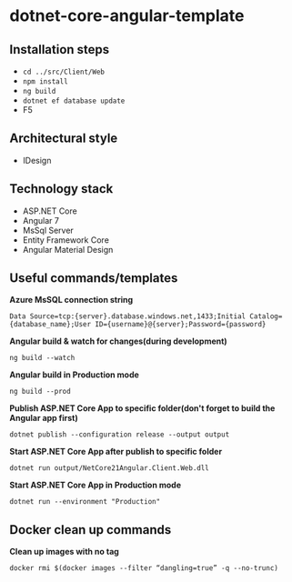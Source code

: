 # dotnet-core-angular-template

## Installation steps
 * `cd ../src/Client/Web`
 * `npm install`
 * `ng build`
 * `dotnet ef database update`
 * F5

## Architectural style
 * IDesign

## Technology stack
 * ASP.NET Core
 * Angular 7
 * MsSql Server
 * Entity Framework Core
 * Angular Material Design
 
 
## Useful commands/templates
 
**Azure MsSQL connection string**

`Data Source=tcp:{server}.database.windows.net,1433;Initial Catalog={database_name};User ID={username}@{server};Password={password}`

**Angular build & watch for changes(during development)**

`ng build --watch`

**Angular build in Production mode**

`ng build --prod`

**Publish ASP.NET Core App to specific folder(don't forget to build the Angular app first)**

`dotnet publish --configuration release --output output`

**Start ASP.NET Core App after publish to specific folder**

`dotnet run output/NetCore21Angular.Client.Web.dll`

**Start ASP.NET Core App in Production mode**

`dotnet run --environment "Production"`

## Docker clean up commands

**Clean up images with no tag**

``docker rmi $(docker images --filter “dangling=true” -q --no-trunc)``
